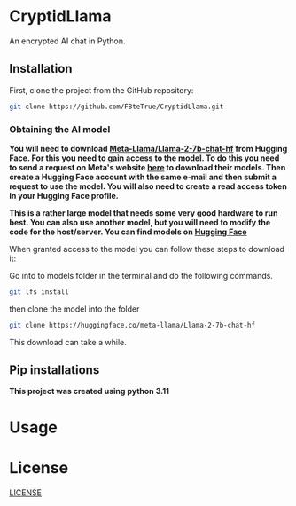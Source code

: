 # CryptidLlama
An encrypted AI chat in Python.

## Installation
First, clone the project from the GitHub repository:
```bash
git clone https://github.com/F8teTrue/CryptidLlama.git
```
### Obtaining the AI model
**You will need to download [Meta-Llama/Llama-2-7b-chat-hf](https://huggingface.co/meta-llama/Llama-2-7b-chat-hf) from Hugging Face. For this you need to gain access to the model. To do this you need to send a request on Meta's website [here](https://llama.meta.com/llama-downloads/) to download their models. Then create a Hugging Face account with the same e-mail and then submit a request to use the model. You will also need to create a read access token in your Hugging Face profile.**

**This is a rather large model that needs some very good hardware to run best. You can also use another model, but you will need to modify the code for the host/server. You can find models on [Hugging Face](https://huggingface.co/models)**

When granted access to the model you can follow these steps to download it:

Go into to models folder in the terminal and do the following commands.
```bash
git lfs install
```
then clone the model into the folder
```bash
git clone https://huggingface.co/meta-llama/Llama-2-7b-chat-hf
```
This download can take a while.

## Pip installations
**This project was created using python 3.11**

# Usage


# License
[LICENSE](LICENSE)

